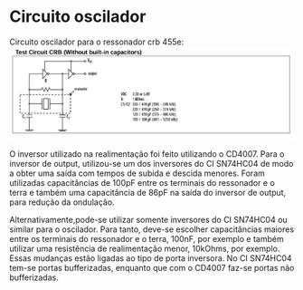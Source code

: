 # Circuito oscilador
Circuito oscilador para o ressonador crb 455e:
![Descrição do Circuito Oscilador](oscilador_circuito_datasheet.PNG)

O inversor utilizado na realimentação foi feito  utilizando o CD4007. Para o inversor de output, utilizou-se um dos inversores do CI SN74HC04 de modo a obter uma saída com tempos de subida e descida menores. Foram utilizadas capacitâncias de 100pF entre os terminais do ressonador e o terra e também uma capacitância de 86pF na saída do inversor de output, para redução da ondulação. 

Alternativamente,pode-se utilizar somente inversores do CI SN74HC04 ou similar para o oscilador. Para tanto, deve-se escolher capacitâncias maiores entre os terminais do ressonador e o terra, 100nF, por exemplo e também utilizar uma resistência de realimentação menor, 10kOhms, por exemplo. Essas mudanças estão ligadas  ao tipo de porta inversora. No CI SN74HC04 tem-se portas bufferizadas, enquanto que com o CD4007 faz-se portas não bufferizadas. 
